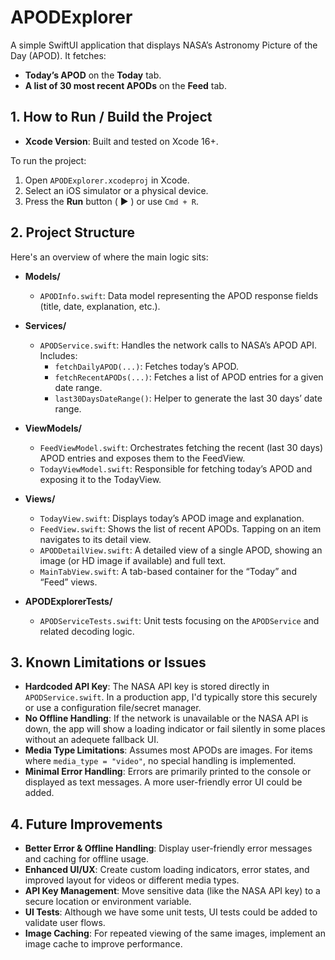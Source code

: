 # APODExplorer

A simple SwiftUI application that displays NASA’s Astronomy Picture of the Day (APOD). It fetches:
- **Today’s APOD** on the **Today** tab.
- **A list of 30 most recent APODs** on the **Feed** tab.

## 1. How to Run / Build the Project

- **Xcode Version**: Built and tested on Xcode 16+.

To run the project:
1. Open `APODExplorer.xcodeproj` in Xcode.
2. Select an iOS simulator or a physical device.
3. Press the **Run** button ( ▶ ) or use `Cmd + R`.

## 2. Project Structure

Here's an overview of where the main logic sits:

- **Models/**  
  - `APODInfo.swift`: Data model representing the APOD response fields (title, date, explanation, etc.).

- **Services/**  
  - `APODService.swift`: Handles the network calls to NASA’s APOD API. Includes:
    - `fetchDailyAPOD(...)`: Fetches today’s APOD.
    - `fetchRecentAPODs(...)`: Fetches a list of APOD entries for a given date range.
    - `last30DaysDateRange()`: Helper to generate the last 30 days’ date range.

- **ViewModels/**  
  - `FeedViewModel.swift`: Orchestrates fetching the recent (last 30 days) APOD entries and exposes them to the FeedView.
  - `TodayViewModel.swift`: Responsible for fetching today’s APOD and exposing it to the TodayView.

- **Views/**  
  - `TodayView.swift`: Displays today’s APOD image and explanation.
  - `FeedView.swift`: Shows the list of recent APODs. Tapping on an item navigates to its detail view.
  - `APODDetailView.swift`: A detailed view of a single APOD, showing an image (or HD image if available) and full text.
  - `MainTabView.swift`: A tab-based container for the “Today” and “Feed” views.

- **APODExplorerTests/**  
  - `APODServiceTests.swift`: Unit tests focusing on the `APODService` and related decoding logic.

## 3. Known Limitations or Issues

- **Hardcoded API Key**: The NASA API key is stored directly in `APODService.swift`. In a production app, I'd typically store this securely or use a configuration file/secret manager.
- **No Offline Handling**: If the network is unavailable or the NASA API is down, the app will show a loading indicator or fail silently in some places without an adequete fallback UI.
- **Media Type Limitations**: Assumes most APODs are images. For items where `media_type = "video"`, no special handling is implemented.
- **Minimal Error Handling**: Errors are primarily printed to the console or displayed as text messages. A more user-friendly error UI could be added.

## 4. Future Improvements

- **Better Error & Offline Handling**: Display user-friendly error messages and caching for offline usage.
- **Enhanced UI/UX**: Create custom loading indicators, error states, and improved layout for videos or different media types.
- **API Key Management**: Move sensitive data (like the NASA API key) to a secure location or environment variable.
- **UI Tests**: Although we have some unit tests, UI tests could be added to validate user flows.
- **Image Caching**: For repeated viewing of the same images, implement an image cache to improve performance.


